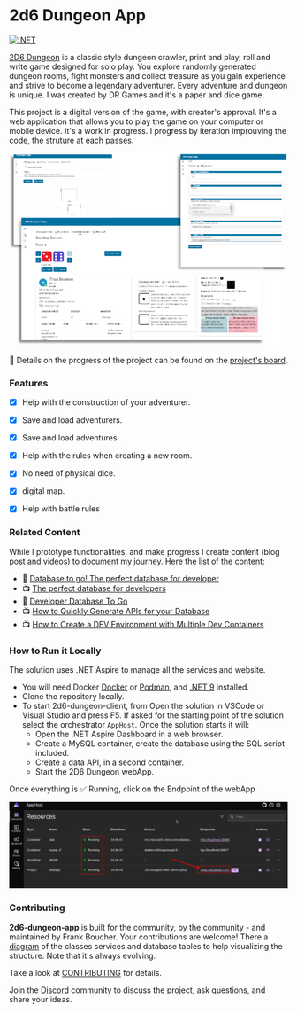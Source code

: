 # 2d6 Dungeon App

[![.NET](https://github.com/FBoucher/2d6-dungeon-app/actions/workflows/dotnet.yml/badge.svg)](https://github.com/FBoucher/2d6-dungeon-app/actions/workflows/dotnet.yml)


[2D6 Dungeon](https://drgames.co.uk/2d6-dungeon-a-classic-dungeon-crawler-solo-player-game/) is a classic style dungeon crawler, print and play, roll and write game designed for solo play. You explore randomly generated dungeon rooms, fight monsters and collect treasure as you gain experience and strive to become a legendary adventurer. Every adventure and dungeon is unique. I was created by DR Games and it's a paper and dice game.

This project is a digital version of the game, with creator's approval. It's a web application that allows you to play the game on your computer or mobile device. It's a work in progress. I progress by iteration improuving the code, the struture at each passes.

![Adventure Initialization](medias/2d6_app_game.png)

📅 Details on the progress of the project can be found on the [project's board](https://github.com/users/FBoucher/projects/13).

### Features

- [X] Help with the construction of your adventurer.
- [X] Save and load adventurers.
- [X] Save and load adventures.
- [X] Help with the rules when creating a new room.
- [X] No need of physical dice.
- [X] digital map.
- [X] Help with battle rules  


### Related Content

While I prototype functionalities, and make progress I create content (blog post and videos) to document my journey. Here the list of the content:

- 📄 [Database to go! The perfect database for developer](https://www.frankysnotes.com/2023/11/database-to-go-perfect-database-for.html)
- 📺 [The perfect database for developers](https://www.youtube.com/watch?v=Y114CBEnPEU)
- 🤳 [Developer Database To Go](https://www.youtube.com/watch?v=1zXFNXxZAZE)
- 📺 [How to Quickly Generate APIs for your Database](https://www.youtube.com/watch?v=-d5PJqEdtyU)
- 📺 [How to Create a DEV Environment with Multiple Dev Containers](https://www.youtube.com/watch?v=sf3Ai4271nA)
 

### How to Run it Locally

The solution uses .NET Aspire to manage all the services and website. 

- You will need Docker [Docker](https://docs.docker.com/desktop/) or [Podman](https://podman.io/), and [.NET 9](https://dotnet.microsoft.com/en-us/download) installed.
- Clone the repository locally.
- To start 2d6-dungeon-client, from Open the solution in VSCode or Visual Studio and press F5. If asked for the starting point of the solution select the orchestrator `AppHost`. Once the solution starts it will:
  - Open the .NET Aspire Dashboard in a web browser.
  - Create a MySQL container, create the database using the SQL script included.
  - Create a data API, in a second container.
  - Start the 2D6 Dungeon webApp.

Once everything is ✅ Running, click on the Endpoint of the webApp

![dotnet Aspire Dashboard showing all the 2D6 components](medias/all-running.png)


### Contributing

**2d6-dungeon-app** is built for the community, by the community - and maintained by Frank Boucher. Your contributions are welcome! There a [diagram](medias/2d6-Dungeon-app_v0-1.png) of the classes services and database tables to help visualizing the structure. Note that it's always evolving.

Take a look at [CONTRIBUTING](/CONTRIBUTING.md) for details.

Join the [Discord](https://discord.gg/6zA3jKw) community to discuss the project, ask questions, and share your ideas.